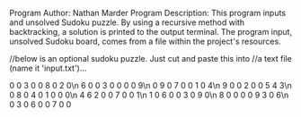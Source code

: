 
Program Author: Nathan Marder
Program Description: This program inputs and unsolved 
Sudoku puzzle. By using a recursive method with
backtracking, a solution is printed to the output 
terminal. The program input, unsolved Sudoku board,
comes from a file within the project's resources.

 
//below is an optional sudoku puzzle. Just cut and paste this into
//a text file (name it 'input.txt')...

0 0 3 0 0 8 0 2 0\n
6 0 0 3 0 0 0 0 9\n
0 9 0 7 0 0 1 0 4\n
9 0 0 2 0 0 5 4 3\n
0 8 0 4 0 1 0 0 0\n
4 6 2 0 0 7 0 0 1\n
1 0 6 0 0 3 0 9 0\n
8 0 0 0 0 9 3 0 6\n
0 3 0 6 0 0 7 0 0
